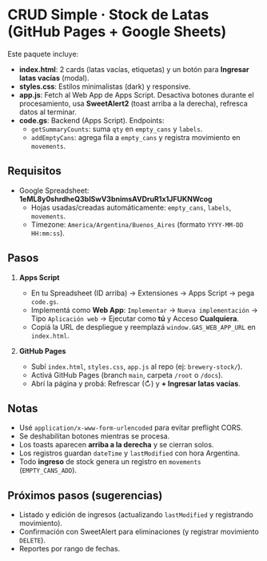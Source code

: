 # CRUD Simple · Stock de Latas (GitHub Pages + Google Sheets)

Este paquete incluye:

- **index.html**: 2 cards (latas vacías, etiquetas) y un botón para **Ingresar latas vacías** (modal).
- **styles.css**: Estilos minimalistas (dark) y responsive.
- **app.js**: Fetch al Web App de Apps Script. Desactiva botones durante el procesamiento, usa **SweetAlert2** (toast arriba a la derecha), refresca datos al terminar.
- **code.gs**: Backend (Apps Script). Endpoints:
  - `getSummaryCounts`: suma `qty` en `empty_cans` y `labels`.
  - `addEmptyCans`: agrega fila a `empty_cans` y registra movimiento en `movements`.

## Requisitos

- Google Spreadsheet: **1eML8y0shrdheQ3bISwV3bnimsAVDruR1x1JFUKNWcog**
  - Hojas usadas/creadas automáticamente: `empty_cans`, `labels`, `movements`.
  - Timezone: `America/Argentina/Buenos_Aires` (formato `YYYY-MM-DD HH:mm:ss`).

## Pasos

1) **Apps Script**
   - En tu Spreadsheet (ID arriba) → Extensiones → Apps Script → pega `code.gs`.
   - Implementá como **Web App**: `Implementar` → `Nueva implementación` → Tipo `Aplicación web` → Ejecutar como **tú** y Acceso **Cualquiera**.
   - Copiá la URL de despliegue y reemplazá `window.GAS_WEB_APP_URL` en `index.html`.

2) **GitHub Pages**
   - Subí `index.html`, `styles.css`, `app.js` al repo (ej: `brewery-stock/`).
   - Activá GitHub Pages (branch `main`, carpeta `/root` o `/docs`).
   - Abrí la página y probá: Refrescar (↻) y **+ Ingresar latas vacías**.

## Notas

- Usé `application/x-www-form-urlencoded` para evitar preflight CORS.
- Se deshabilitan botones mientras se procesa.
- Los toasts aparecen **arriba a la derecha** y se cierran solos.
- Los registros guardan `dateTime` y `lastModified` con hora Argentina.
- Todo **ingreso** de stock genera un registro en `movements` (`EMPTY_CANS_ADD`).

## Próximos pasos (sugerencias)
- Listado y edición de ingresos (actualizando `lastModified` y registrando movimiento).
- Confirmación con SweetAlert para eliminaciones (y registrar movimiento `DELETE`).
- Reportes por rango de fechas.
